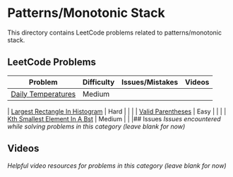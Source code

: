 # Patterns/Monotonic Stack

This directory contains LeetCode problems related to patterns/monotonic stack.

## LeetCode Problems

| Problem | Difficulty | Issues/Mistakes | Videos |
|---------|------------|-----------------|--------|
| [Daily Temperatures](https://leetcode.com/problems/daily-temperatures/description/) | Medium | | |


| [Largest Rectangle In Histogram](https://leetcode.com/problems/largest-rectangle-in-histogram/description/) | Hard | | |
| [Valid Parentheses](https://leetcode.com/problems/valid-parentheses/description/) | Easy | | |
| [Kth Smallest Element In A Bst](https://leetcode.com/problems/kth-smallest-element-in-a-bst/description/) | Medium | | |## Issues
*Issues encountered while solving problems in this category (leave blank for now)*

## Videos  
*Helpful video resources for problems in this category (leave blank for now)*